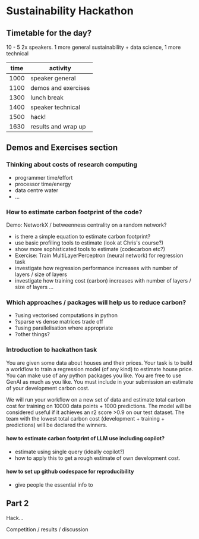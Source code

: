 # Sustainability Hackathon


## Timetable for the day?
10 - 5
2x speakers. 1 more general sustainability + data science, 1 more technical

|time |activity|
|-----|--------|
|1000 |speaker general|
|1100 |demos and exercises|
|1300 |lunch break|
|1400 |speaker technical|
|1500 |hack!|
|1630 |results and wrap up|


## Demos and Exercises section


### Thinking about costs of research computing
- programmer time/effort
- processor time/energy
- data centre water
- …

### How to estimate carbon footprint of the code?
Demo: NetworkX / betweenness centrality on a random network?
- is there a simple equation to estimate carbon footprint?
 - use basic profiling tools to estimate (look at Chris's course?)
- show more sophisticated tools to estimate (codecarbon etc?)
- Exercise: Train MultiLayerPerceptron (neural network) for regression task
 - investigate how regression performance increases with number of layers / size of layers
  - investigate how training cost (carbon) increases with number of layers / size of layers …


### Which approaches / packages will help us to reduce carbon?
- ?using vectorised computations in python
- ?sparse vs dense matrices trade off
- ?using parallelisation where appropriate
- ?other things?

### Introduction to hackathon task
You are given some data about houses and their prices.
Your task is to build a workflow to train a regression model (of any kind) to estimate house price. 
You can make use of any python packages you like.
You are free to use GenAI as much as you like.
You must include in your submission an estimate of your development carbon cost.

We will run your workflow on a new set of data and estimate total carbon cost for training on 10000 data points + 1000 predictions.
The model will be considered useful if it achieves an r2 score >0.9 on our test dataset.
The team with the lowest total carbon cost (development + training + predictions) will be declared the winners.

#### how to estimate carbon footprint of LLM use including copilot?
- estimate using single query (ideally copilot?)
- how to apply this to get a rough estimate of own development cost.

#### how to set up github codespace for reproducibility
- give people the essential info to 



## Part 2

Hack…

Competition / results / discussion

